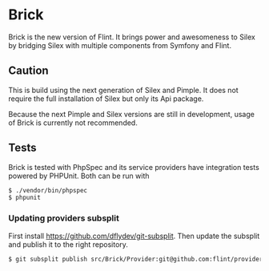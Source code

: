 Brick
=====

Brick is the new version of Flint. It brings power and awesomeness to Silex by bridging Silex with multiple components
from Symfony and Flint.

Caution
-------

This is build using the next generation of Silex and Pimple. It does not require the full installation of Silex but
only its Api package.

Because the next Pimple and Silex versions are still in development, usage of Brick is currently not recommended.

Tests
-----

Brick is tested with PhpSpec and its service providers have integration tests powered by PHPUnit.
Both can be run with

``` bash
$ ./vendor/bin/phpspec
$ phpunit
```

### Updating providers subsplit

First install https://github.com/dflydev/git-subsplit. Then update the subsplit and publish it to the right
repository.

``` bash
$ git subsplit publish src/Brick/Provider:git@github.com:flint/providers.git --heads=master --update
```
